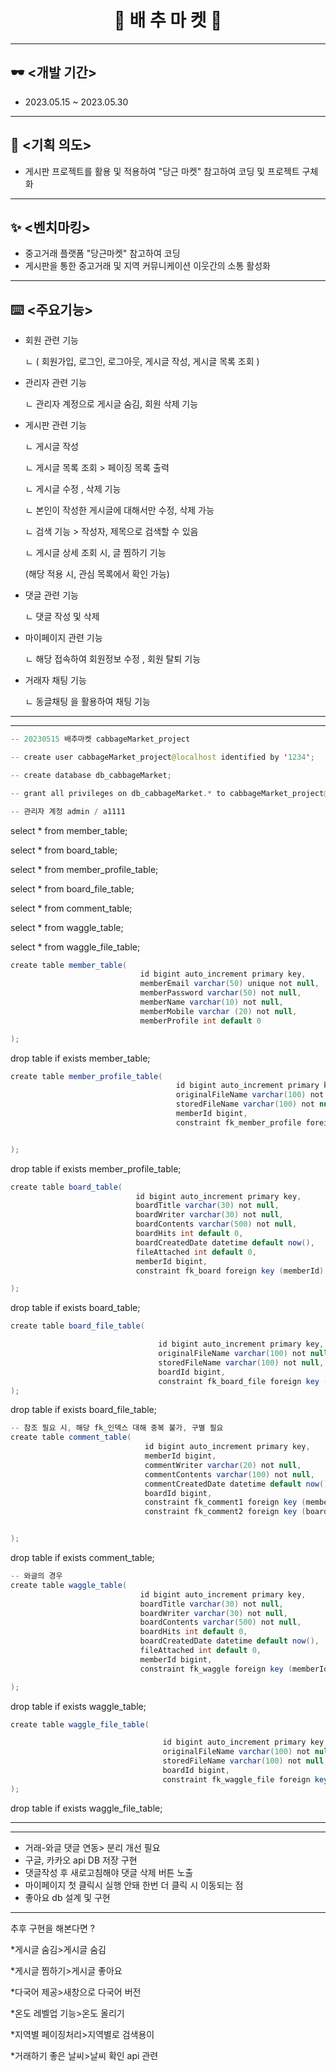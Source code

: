 # <div align = center > 🥬 배 추 마 켓 🥬 </div>
---
## 🕶️ <개발 기간>
+ 2023.05.15 ~ 2023.05.30
---
## 📖 <기획 의도>
+ 게시판 프로젝트를 활용 및 적용하여 "당근 마켓" 참고하여 코딩 및 프로젝트 구체화
---
## ✨ <벤치마킹>
+ 중고거래 플랫폼 "당근마켓" 참고하여 코딩
+ 게시판을 통한 중고거래 및 지역 커뮤니케이션 이웃간의 소통 활성화
---
## ⌨️ <주요기능>
+ 회원 관련 기능

  ㄴ ( 회원가입, 로그인, 로그아웃, 게시글 작성, 게시글 목록 조회 )
+ 관리자 관련 기능

  ㄴ 관리자 계정으로 게시글 숨김, 회원 삭제 기능
+ 게시판 관련 기능

  ㄴ 게시글 작성


	ㄴ 게시글 목록 조회 > 페이징 목록 출력


	ㄴ 게시글 수정 ,  삭제 기능


	ㄴ 본인이 작성한 게시글에 대해서만 수정, 삭제 가능 


	ㄴ 검색 기능 > 작성자, 제목으로 검색할 수 있음


	ㄴ 게시글 상세 조회 시, 글 찜하기 기능


	(해당 적용 시, 관심 목록에서 확인 가능)

+ 댓글 관련 기능

  ㄴ 댓글 작성 및 삭제

+ 마이페이지 관련 기능

  ㄴ 해당 접속하여 회원정보 수정 , 회원 탈퇴 기능

+ 거래자 채팅 기능

  ㄴ 동글채팅 을 활용하여 채팅 기능

---
---
```java
-- 20230515 배추마켓 cabbageMarket_project

-- create user cabbageMarket_project@localhost identified by '1234';

-- create database db_cabbageMarket;

-- grant all privileges on db_cabbageMarket.* to cabbageMarket_project@localhost;

-- 관리자 계정 admin / a1111
```

select * from member_table;

select * from board_table;

select * from member_profile_table;

select * from board_file_table;

select * from comment_table;

select * from waggle_table;

select * from waggle_file_table;

```java
create table member_table(
                             id bigint auto_increment primary key,
                             memberEmail varchar(50) unique not null,
                             memberPassword varchar(50) not null,
                             memberName varchar(10) not null,
                             memberMobile varchar (20) not null,
                             memberProfile int default 0

);
```

drop table if exists member_table;


```java
create table member_profile_table(
                                     id bigint auto_increment primary key,
                                     originalFileName varchar(100) not null,
                                     storedFileName varchar(100) not null,
                                     memberId bigint,
                                     constraint fk_member_profile foreign key (memberId) references member_table(id)


);
```
drop table if exists member_profile_table;

```java
create table board_table(
                            id bigint auto_increment primary key,
                            boardTitle varchar(30) not null,
                            boardWriter varchar(30) not null,
                            boardContents varchar(500) not null,
                            boardHits int default 0,
                            boardCreatedDate datetime default now(),
                            fileAttached int default 0,
                            memberId bigint,
                            constraint fk_board foreign key (memberId) references member_table(id) on delete cascade

);
```
drop table if exists board_table;



```java
create table board_file_table(

                                 id bigint auto_increment primary key,
                                 originalFileName varchar(100) not null,
                                 storedFileName varchar(100) not null,
                                 boardId bigint,
                                 constraint fk_board_file foreign key (boardId) references board_table(id) on delete cascade
);
```
drop table if exists board_file_table;

```java
-- 참조 필요 시, 해당 fk_인덱스 대해 중복 불가, 구별 필요
create table comment_table(
                              id bigint auto_increment primary key,
                              memberId bigint,
                              commentWriter varchar(20) not null,
                              commentContents varchar(100) not null,
                              commentCreatedDate datetime default now(),
                              boardId bigint,
                              constraint fk_comment1 foreign key (memberId) references member_table(id) on delete cascade,
                              constraint fk_comment2 foreign key (boardId) references board_table(id) on delete cascade


);
```
drop table if exists comment_table;

```java
-- 와글의 경우
create table waggle_table(
                             id bigint auto_increment primary key,
                             boardTitle varchar(30) not null,
                             boardWriter varchar(30) not null,
                             boardContents varchar(500) not null,
                             boardHits int default 0,
                             boardCreatedDate datetime default now(),
                             fileAttached int default 0,
                             memberId bigint,
                             constraint fk_waggle foreign key (memberId) references member_table(id) on delete cascade

);
```

drop table if exists waggle_table;
```java
create table waggle_file_table(

                                  id bigint auto_increment primary key,
                                  originalFileName varchar(100) not null,
                                  storedFileName varchar(100) not null,
                                  boardId bigint,
                                  constraint fk_waggle_file foreign key (boardId) references board_table(id) on delete cascade
);
```
drop table if exists waggle_file_table;


---
---
* 거래-와글 댓글 연동> 분리 개선 필요
* 구글, 카카오 api DB 저장 구현
* 댓글작성 후 새로고침해야 댓글 삭제 버튼 노출
* 마이페이지 첫 클릭시 실행 안돼 한번 더 클릭 시 이동되는 점
* 좋아요 db 설계 및 구현
---
추후 구현을 해본다면 ?

*게시글 숨김>게시글 숨김

*게시글 찜하기>게시글 좋아요 

*다국어 제공>새창으로 다국어 버전

*온도 레벨업 기능>온도 올리기

*지역별 페이징처리>지역별로 검색용이

*거래하기 좋은 날씨>날씨 확인 api 관련


